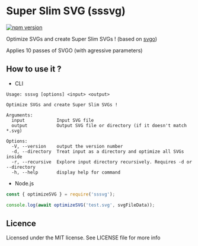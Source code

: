 # Super Slim SVG (sssvg)
[![npm version](https://img.shields.io/npm/v/sssvg?style=flat-square)](https://www.npmjs.com/package/sssvg)

Optimize SVGs and create Super Slim SVGs ! (based on [svgo](https://github.com/svg/svgo))

Applies 10 passes of SVGO (with agressive parameters)

## How to use it ?

- CLI
```
Usage: sssvg [options] <input> <output>

Optimize SVGs and create Super Slim SVGs !

Arguments:
  input            Input SVG file
  output           Output SVG file or directory (if it doesn't match *.svg)

Options:
  -V, --version    output the version number
  -d, --directory  Treat input as a directory and optimize all SVGs inside
  -r, --recursive  Explore input directory recursively. Requires -d or --directory
  -h, --help       display help for command
```

- Node.js
```javascript
const { optimizeSVG } = require('sssvg');

console.log(await optimizeSVG('test.svg', svgFileData));
```

## Licence

Licensed under the MIT license. See LICENSE file for more info
